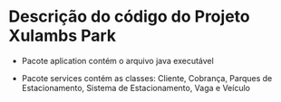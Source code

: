 # Descrição do código do Projeto Xulambs Park

* Pacote aplication contém o arquivo java executável

* Pacote services contém as classes: Cliente, Cobrança, Parques de Estacionamento, Sistema de Estacionamento, Vaga e Veículo
